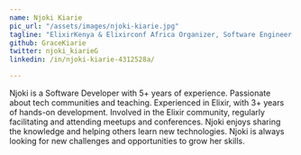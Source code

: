 ```yaml
---
name: Njoki	Kiarie
pic_url: "/assets/images/njoki-kiarie.jpg"
tagline: "ElixirKenya & Elixirconf Africa Organizer, Software Engineer @ xMoney" 
github: GraceKiarie
twitter: njoki_kiarieG
linkedin: /in/njoki-kiarie-4312528a/

---
```

Njoki is a Software Developer with 5+ years of experience. Passionate about tech communities and teaching. Experienced in Elixir, with 3+ years of hands-on development. Involved in the Elixir community, regularly facilitating and attending meetups and conferences. Njoki enjoys sharing the knowledge and helping others learn new technologies. Njoki is always looking for new challenges and opportunities to grow her skills.